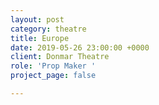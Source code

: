 ```yaml
---
layout: post
category: theatre
title: Europe
date: 2019-05-26 23:00:00 +0000
client: Donmar Theatre
role: 'Prop Maker '
project_page: false

---
```

